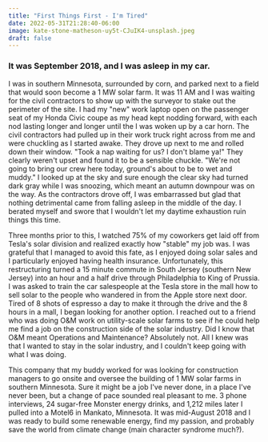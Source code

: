 ```yaml
---
title: "First Things First - I'm Tired"
date: 2022-05-31T21:28:40-06:00
image: kate-stone-matheson-uy5t-CJuIK4-unsplash.jpeg
draft: false
---
```


### It was September 2018, and I was asleep in my car.

I was in southern Minnesota, surrounded by corn, and parked next to a field that would soon become a 1 MW solar farm. It was 11 AM and I was waiting for the civil contractors to show up with the surveyor to stake out the perimeter of the site. I had my "new" work laptop open on the passenger seat of my Honda Civic coupe as my head kept nodding forward, with each nod lasting longer and longer until the I was woken up by a car horn. The civil contractors had pulled up in their work truck right across from me and were chuckling as I started awake. They drove up next to me and rolled down their window. "Took a nap waiting for us? I don't blame ya!" They clearly weren't upset and found it to be a sensible chuckle. "We're not going to bring our crew here today, ground's about to be to wet and muddy." I looked up at the sky and sure enough the clear sky had turned dark gray while I was snoozing, which meant an autumn downpour was on the way. As the contractors drove off, I was embarrassed but glad that nothing detrimental came from falling asleep in the middle of the day. I berated myself and swore that I wouldn't let my daytime exhaustion ruin things this time.

Three months prior to this, I watched 75% of my coworkers get laid off from Tesla's solar division and realized exactly how "stable" my job was. I was grateful that I managed to avoid this fate, as I enjoyed doing solar sales and I particularly enjoyed having health insurance. Unfortunately, this restructuring turned a 15 minute commute in South Jersey (southern New Jersey) into an hour and a half drive through Philadelphia to King of Prussia. I was asked to train the car salespeople at the Tesla store in the mall how to sell solar to the people who wandered in from the Apple store next door. Tired of 8 shots of espresso a day to make it through the drive and the 8 hours in a mall, I began looking for another option. I reached out to a friend who was doing O&M work on utility-scale solar farms to see if he could help me find a job on the construction side of the solar industry. Did I know that O&M meant Operations and Maintenance? Absolutely not. All I knew was that I wanted to stay in the solar industry, and I couldn't keep going with what I was doing.

This company that my buddy worked for was looking for construction managers to go onsite and oversee the building of 1 MW solar farms in southern Minnesota. Sure it might be a job I've never done, in a place I've never been, but a change of pace sounded real pleasant to me. 3 phone interviews, 24 sugar-free Monster energy drinks, and 1,212 miles later I pulled into a Motel6 in Mankato, Minnesota. It was mid-August 2018 and I was ready to build some renewable energy, find my passion, and probably save the world from climate change (main character syndrome much?).
